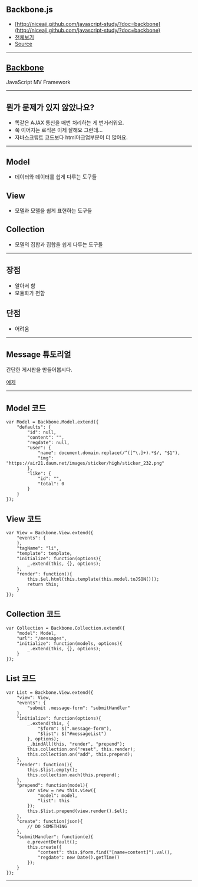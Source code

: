 ## Backbone.js

* [http://niceaji.github.com/javascript-study/?doc=backbone](http://niceaji.github.com/javascript-study/?doc=backbone)
* [전체보기](https://github.com/niceaji/javascript-study/blob/gh-pages/doc/backbone.md)
* [Source](https://github.com/niceaji/javascript-study)


***

## [Backbone](http://documentcloud.github.com/backbone/)

JavaScript MV Framework

***

## 뭔가 문제가 있지 않았나요?

* 똑같은 AJAX 통신을 매번 처리하는 게 번거러워요.
* 쭉 이어지는 로직은 이제 잘해요 그런데...
* 자바스크립트 코드보다 html마크업부분이 더 많아요.

***

## Model

* 데이터와 데이터를 쉽게 다루는 도구들

## View

* 모델과 모델을 쉽게 표현하는 도구들

## Collection

* 모델의 집합과 집합을 쉽게 다루는 도구들

***

## 장점

* 알아서 함
* 모듈화가 편함

## 단점

* 어려움

***

## Message 튜토리얼

간단한 게시판을 만들어봅시다.

[예제](http://jsfiddle.net/yakulten/sqemS/1/)

***

## Model 코드
	var Model = Backbone.Model.extend({
		"defaults": {
			"id": null,
			"content": "",
			"regdate": null,
			"user": {
				"name": document.domain.replace(/^([^\.]+).*$/, "$1"),
				"img": "https://air21.daum.net/images/sticker/high/sticker_232.png"
			},
			"like": {
				"id": "",
				"total": 0
			}
		}
	});

## View 코드
	var View = Backbone.View.extend({
		"events": {
		},
		"tagName": "li",
		"template": template,
		"initialize": function(options){
			_.extend(this, {}, options);
		},
		"render": function(){
			this.$el.html(this.template(this.model.toJSON()));
			return this;
		}
	});

## Collection 코드
	var Collection = Backbone.Collection.extend({
		"model": Model,
		"url": "/messages",
		"initialize": function(models, options){
			_.extend(this, {}, options);
		}
	});

## List 코드
	var List = Backbone.View.extend({
		"view": View,
		"events": {
			"submit .message-form": "submitHandler"
		},
		"initialize": function(options){
			_.extend(this, {
				"$form": $(".message-form"),
				"$list": $("#messageList")
			}, options);
			_.bindAll(this, "render", "prepend");
			this.collection.on("reset", this.render);
			this.collection.on("add", this.prepend);
		},
		"render": function(){
			this.$list.empty();
			this.collection.each(this.prepend);
		},
		"prepend": function(model){
			var view = new this.view({
				"model": model,
				"list": this
			});
			this.$list.prepend(view.render().$el);
		},
		"create": function(json){
			// DO SOMETHING
		},
		"submitHandler": function(e){
			e.preventDefault();
			this.create({
				"content": this.$form.find("[name=content]").val(),
				"regdate": new Date().getTime()
			});
		}
	});

***







